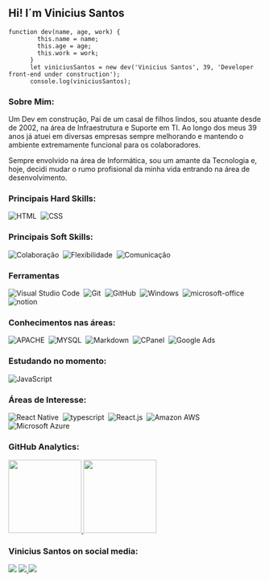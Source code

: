 ## Hi! I´m Vinicius Santos

```
function dev(name, age, work) {
        this.name = name;
        this.age = age;
        this.work = work;
      }
      let viniciusSantos = new dev('Vinicius Santos', 39, 'Developer front-end under construction');
      console.log(viniciusSantos);
```
### Sobre Mim:

Um Dev em construção, Pai de um casal de filhos lindos, sou atuante desde de 2002, na área de Infraestrutura e Suporte em TI. Ao longo dos meus 39 anos já atuei em diversas empresas sempre melhorando e mantendo o ambiente extremamente funcional para os colaboradores.

Sempre envolvido na área de Informática, sou um amante da Tecnologia e, hoje, decidi mudar o rumo profisional da minha vida entrando na área de desenvolvimento.
  
### Principais Hard Skills:

![HTML](https://img.shields.io/badge/-HTML-05122A?style=for-the-badge&logo=html5)&nbsp;
![CSS](https://img.shields.io/badge/-CSS-05122A?style=for-the-badge&logo=CSS3&logoColor=1572B6)&nbsp;

### Principais Soft Skills:

![Colaboração](https://img.shields.io/badge/-Colabora%C3%A7%C3%A3o-05122C?style=for-the-badge&logo=&logoColor=ffffff)&nbsp;
![Flexibilidade](https://img.shields.io/badge/-flexibilidade-05122C?style=for-the-badge&logo=&logoColor=ffffff)&nbsp;
![Comunicação](https://img.shields.io/badge/-Comunica%C3%A7%C3%A3o-05122C?style=for-the-badge&logo=&logoColor=ffffff)&nbsp;
        
### Ferramentas

![Visual Studio Code](https://img.shields.io/badge/-Visual%20Studio%20Code-05122A?style=for-the-badge&logo=visual-studio-code&logoColor=007ACC)&nbsp;
![Git](https://img.shields.io/badge/-Git-05122A?style=for-the-badge&logo=git)&nbsp;
![GitHub](https://img.shields.io/badge/-GitHub-05122A?style=for-the-badge&logo=github)&nbsp;
![Windows](https://img.shields.io/badge/-Windows-05122A?style=for-the-badge&logo=windows)&nbsp;
![microsoft-office](https://img.shields.io/badge/-microsoft_office-05122A?style=for-the-badge&logo=microsoft-office)&nbsp;
![notion](https://img.shields.io/badge/-Notion-05122A?style=for-the-badge&logo=notion&logoColor=ffffff)&nbsp;

### Conhecimentos nas áreas:

![APACHE](https://img.shields.io/badge/-APACHE-05122A?style=for-the-badge&logo=apache)&nbsp;
![MYSQL](https://img.shields.io/badge/-MYSQL-05122A?style=for-the-badge&logo=MYSQL)&nbsp;
![Markdown](https://img.shields.io/badge/-Markdown-05122A?style=for-the-badge&logo=markdown)&nbsp;
![CPanel](https://img.shields.io/badge/-CPanel-05122C?style=for-the-badge&logo=cpanel&logoColor=#e67e22)&nbsp;
![Google Ads](https://img.shields.io/badge/-Goggle%20Ads-05122C?style=for-the-badge&logo=google-ads&logoColor=ffffff)&nbsp;

### Estudando no momento:
![JavaScript](https://img.shields.io/badge/-JavaScript-05122A?style=for-the-badge&logo=javascript)&nbsp;

### Áreas de Interesse:

![React Native](https://img.shields.io/badge/-React_native-05122A?style=for-the-badge&logo=react)&nbsp;
![typescript](https://img.shields.io/badge/-typescript-05122A?style=for-the-badge&logo=typescript)&nbsp;
![React.js](https://img.shields.io/badge/-React.js-05122A?style=for-the-badge&logo=react)&nbsp;
![Amazon AWS](https://img.shields.io/badge/-Amazon%20AWS-05122C?style=for-the-badge&logo=amazon-aws&logoColor=e67e22)&nbsp;
![Microsoft Azure](https://img.shields.io/badge/-Microsoft%20Azure-05122C?style=for-the-badge&logo=Azure-DevOps&logoColor=3498db)&nbsp;

 ### GitHub Analytics:
        
 <p align="left">
  <a href="https://github.com/santos1982rj">
  <img height="145em" src="https://github-readme-stats.vercel.app/api?username=santos1982rj&layout=compact&show_icons=true&theme=tokyonight&include_all_commits=true&count_private=true"/>
  <img height="145em" src="https://github-readme-stats.vercel.app/api/top-langs/?username=santos1982rj&layout=compact&langs_count=7&theme=tokyonight"/>
  </a>
</p>

### Vinicius Santos on social media:

<a href="https://linkedin.com/in/santos1982rj/"><img src="https://img.shields.io/badge/-Vinicius&nbsp;Santos-0077B5?style=for-the-badge&logo=Linkedin&logoColor=white"/></a>
<a href="mailto:viniciussantosni@outlook.com"><img src="https://img.shields.io/badge/-viniciussantosni@outlook.com-0078D4?style=for-the-badge&logo=microsoft-outlook&logoColor=white"/>
    </a>
<a href="https://instagram.com/santos1982rj"><img src="https://img.shields.io/badge/-@santos1982rj-E4405F?style=for-the-badge&logo=Instagram&logoColor=white"/></a>
</p>
 
<!--  ![Snake animation](https://github.com/santos1982rj/santos1982rj/blob/output/github-contribution-grid-snake.svg) -->
 

